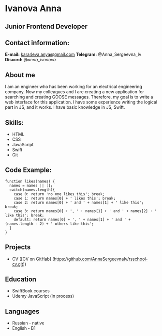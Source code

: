 # Ivanova Anna
## Junior Frontend Developer
## Contact information:
**E-mail:** kara4eva.anya@gmail.com
**Telegram:** @Anna_Sergeevna_Iv
**Discord:** @_anna_ivanova_
## About me
I am an engineer who has been working for an electrical engineering company. Now my colleagues and I are creating a new application for searching and creating GOOSE messages. Therefore, my goal is to write a web interface for this application. I have some experience writing the logical part in JS, and it works. I have basic knowledge in JS, Swift.
## Skills:
- HTML
- CSS
- JavaScript
- Swift
- Git
## Code Example:
```
function likes(names) {
  names = names || [];
  switch(names.length){
    case 0: return 'no one likes this'; break;
    case 1: return names[0] + ' likes this'; break;
    case 2: return names[0] + ' and ' + names[1] + ' like this'; break;
    case 3: return names[0] + ', ' + names[1] + ' and ' + names[2] + ' like this'; break;
    default: return names[0] + ', ' + names[1] + ' and ' + (names.length - 2) + ' others like this';
  }
}
```
## Projects
- CV ([CV on GitHab] (https://github.com/AnnaSergeevnaIv/rsschool-cv.git))
  
## Education
- SwiftBook courses
- Udemy JavaScript (in process)

## Languages
- Russian - native
- English - B1
